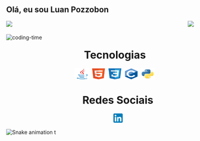 ## Olá, eu sou Luan Pozzobon

<div>
  <img  height="180em" src="https://github-readme-stats.vercel.app/api?username=LuanPozzobon&show_icons=true&theme=midnight-purple&include_all_commits=true&count_private=true"/>
  <img align="right" height="180em" src="https://github-readme-stats.vercel.app/api/top-langs/?username=LuanPozzobon&layout=compact&langs_count=16&theme=midnight-purple"/>
</div>

<div  align="center"> 
  <div style="display: inline_block"><br>
    <img align="left" height="250" alt="coding-time" src="code.gif">
    <h1 align="center">Tecnologias</h1>
    <img align="center" height="30" width="40" alt="js-icon"  src="https://raw.githubusercontent.com/devicons/devicon/master/icons/java/java-original.svg">
    <img align="center" height="30" width="40" alt="html-icon" src="https://raw.githubusercontent.com/devicons/devicon/master/icons/html5/html5-original.svg">
    <img align="center" height="30" width="40" alt="css-icon" src="https://raw.githubusercontent.com/devicons/devicon/master/icons/css3/css3-original.svg">
    <img align="center" height="30" width="40" alt="c-icon" src="https://raw.githubusercontent.com/devicons/devicon/master/icons/c/c-original.svg">
    <img align="center" height="30" width="40" alt="c-icon" src="https://raw.githubusercontent.com/devicons/devicon/master/icons/python/python-original.svg">
    </div>
    
  
  <h1 align="center">Redes Sociais</h1>
    <a href = "https://www.linkedin.com/in/luan-pozzobon-8478a2235/">
      <img width="25" src="Linkedin_icon.svg">
    </a>
</div>
  
![Snake animation](https://github.com/LuigiGF/LuigiGF/blob/output/github-contribution-grid-snake.svg)
t
<!--
**LuanPozzobon/LuanPozzobon** is a ✨ _special_ ✨ repository because its `README.md` (this file) appears on your GitHub profile.

Here are some ideas to get you started:

- 🔭 I’m currently working on ...
- 🌱 I’m currently learning ...
- 👯 I’m looking to collaborate on ...
- 🤔 I’m looking for help with ...
- 💬 Ask me about ...
- 📫 How to reach me: ...
- 😄 Pronouns: ...
- ⚡ Fun fact: ...
-->
